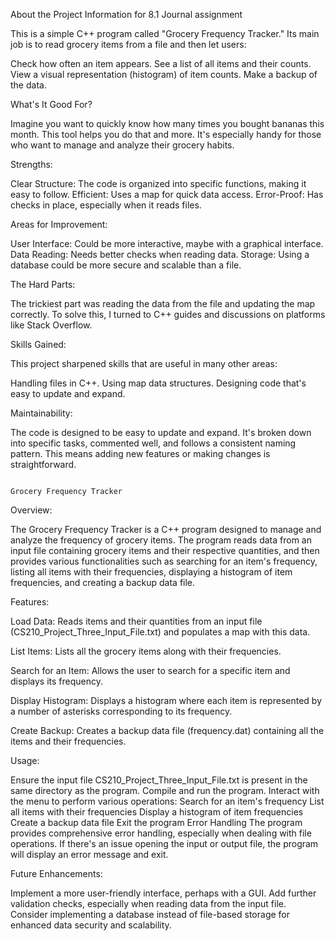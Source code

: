 About the Project Information for 8.1 Journal assignment

This is a simple C++ program called "Grocery Frequency Tracker." Its main job is to read grocery items from a file and then let users:

Check how often an item appears.
See a list of all items and their counts.
View a visual representation (histogram) of item counts.
Make a backup of the data.


What's It Good For?

Imagine you want to quickly know how many times you bought bananas this month. This tool helps you do that and more. It's especially handy for those who want to manage and analyze their grocery habits.

Strengths:

Clear Structure: The code is organized into specific functions, making it easy to follow.
Efficient: Uses a map for quick data access.
Error-Proof: Has checks in place, especially when it reads files.


Areas for Improvement:

User Interface: Could be more interactive, maybe with a graphical interface.
Data Reading: Needs better checks when reading data.
Storage: Using a database could be more secure and scalable than a file.


The Hard Parts:

The trickiest part was reading the data from the file and updating the map correctly. To solve this, I turned to C++ guides and discussions on platforms like Stack Overflow.


Skills Gained:

This project sharpened skills that are useful in many other areas:

Handling files in C++.
Using map data structures.
Designing code that's easy to update and expand.


Maintainability:

The code is designed to be easy to update and expand. It's broken down into specific tasks, commented well, and follows a consistent naming pattern. This means adding new features or making changes is straightforward.








                                                                                  Grocery Frequency Tracker


Overview:

The Grocery Frequency Tracker is a C++ program designed to manage and analyze the frequency of grocery items. The program reads data from an input file containing grocery items and their respective quantities, and then provides various functionalities such as searching for an item's frequency, listing all items with their frequencies, displaying a histogram of item frequencies, and creating a backup data file.


Features:

Load Data: Reads items and their quantities from an input file (CS210_Project_Three_Input_File.txt) and populates a map with this data.

List Items: Lists all the grocery items along with their frequencies.

Search for an Item: Allows the user to search for a specific item and displays its frequency.

Display Histogram: Displays a histogram where each item is represented by a number of asterisks corresponding to its frequency.

Create Backup: Creates a backup data file (frequency.dat) containing all the items and their frequencies.



Usage:

Ensure the input file CS210_Project_Three_Input_File.txt is present in the same directory as the program.
Compile and run the program.
Interact with the menu to perform various operations:
Search for an item's frequency
List all items with their frequencies
Display a histogram of item frequencies
Create a backup data file
Exit the program
Error Handling
The program provides comprehensive error handling, especially when dealing with file operations. If there's an issue opening the input or output file, the program will display an error message and exit.


Future Enhancements:

Implement a more user-friendly interface, perhaps with a GUI.
Add further validation checks, especially when reading data from the input file.
Consider implementing a database instead of file-based storage for enhanced data security and scalability.
